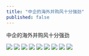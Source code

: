 ```yaml
---
title: "中企的海外并购风十分强劲"
published: false
---
```

中企的海外并购风十分强劲

![](./1.jpg)
![](./2.jpg)
![](./3.jpg)
![](./4.jpg)
![](./5.jpg)
![](./6.jpg)
![](./7.jpg)
![](./8.jpg)
![](./9.jpg)

